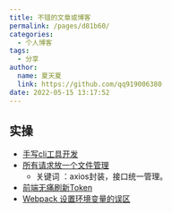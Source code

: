 ```yaml
---
title: 不错的文章或博客
permalink: /pages/d81b60/
categories: 
  - 个人博客
tags: 
  - 分享
author: 
  name: 夏天夏
  link: https://github.com/qq919006380
date: 2022-05-15 13:17:52
---
```

## 实操
- [手写cli工具开发](https://juejin.im/post/5cc160b2f265da03452bdf5b)
- [所有请求放一个文件管理](https://www.jianshu.com/p/72d911b6d61d)
    - 关键词 ：axios封装，接口统一管理。
- [前端无痛刷新Token](https://juejin.cn/post/7075348765162340383)
- [Webpack 设置环境变量的误区](https://juejin.cn/post/6844904023791796237)



